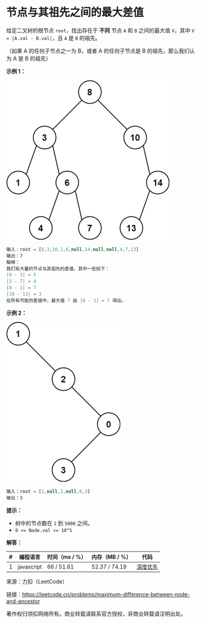 # 节点与其祖先之间的最大差值

给定二叉树的根节点 `root`，找出存在于 **不同** 节点 `A` 和 `B` 之间的最大值 `V`，其中 `V = |A.val - B.val|`，且 `A` 是 `B` 的祖先。

（如果 A 的任何子节点之一为 B，或者 A 的任何子节点是 B 的祖先，那么我们认为 A 是 B 的祖先）

**示例 1：**

![示例1](./eg1.jpeg)

``` javascript
输入：root = [8,3,10,1,6,null,14,null,null,4,7,13]
输出：7
解释： 
我们有大量的节点与其祖先的差值，其中一些如下：
|8 - 3| = 5
|3 - 7| = 4
|8 - 1| = 7
|10 - 13| = 3
在所有可能的差值中，最大值 7 由 |8 - 1| = 7 得出。
```

**示例 2：**

![示例2](./eg2.jpeg)

``` javascript
输入：root = [1,null,2,null,0,3]
输出：3
```

**提示：**

- 树中的节点数在 `2` 到 `5000` 之间。
- `0 <= Node.val <= 10^5`

**解答：**

**#**|**编程语言**|**时间（ms / %）**|**内存（MB / %）**|**代码**
--|--|--|--|--
1|javascript|66 / 51.61|52.37 / 74.19|[深度优先](./javascript/ac_v1.js)

来源：力扣（LeetCode）

链接：https://leetcode.cn/problems/maximum-difference-between-node-and-ancestor

著作权归领扣网络所有。商业转载请联系官方授权，非商业转载请注明出处。
